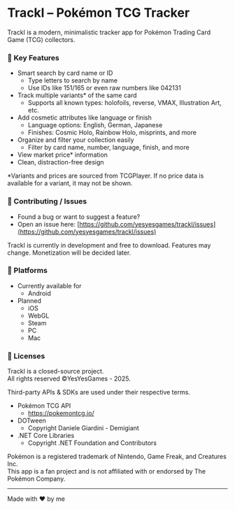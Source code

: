 # Trackl – Pokémon TCG Tracker

Trackl is a modern, minimalistic tracker app for Pokémon Trading Card Game (TCG) collectors.

### 🧩 Key Features
- Smart search by card name or ID
  - Type letters to search by name
  - Use IDs like 151/165 or even raw numbers like 042131
- Track multiple variants* of the same card
  - Supports all known types: holofoils, reverse, VMAX, Illustration Art, etc.
- Add cosmetic attributes like language or finish
  - Language options: English, German, Japanese
  - Finishes: Cosmic Holo, Rainbow Holo, misprints, and more
- Organize and filter your collection easily
  - Filter by card name, number, language, finish, and more
- View market price* information
- Clean, distraction-free design

*Variants and prices are sourced from TCGPlayer. If no price data is available for a variant, it may not be shown.

### 🤝 Contributing / Issues
- Found a bug or want to suggest a feature?
- Open an issue here: [https://github.com/yesyesgames/trackl/issues](https://github.com/yesyesgames/trackl/issues)

Trackl is currently in development and free to download. Features may change. Monetization will be decided later.

### 📱 Platforms  
- Currently available for
  - Android
- Planned
  - iOS
  - WebGL
  - Steam
  - PC
  - Mac
 
### 📄 Licenses
Trackl is a closed-source project.  
All rights reserved ©YesYesGames - 2025.

Third-party APIs & SDKs are used under their respective terms.
- Pokémon TCG API
  - https://pokemontcg.io/
- DOTween
  - Copyright Daniele Giardini - Demigiant
- .NET Core Libraries
  - Copyright .NET Foundation and Contributors

Pokémon is a registered trademark of Nintendo, Game Freak, and Creatures Inc.  
This app is a fan project and is not affiliated with or endorsed by The Pokémon Company.


---

Made with ❤️ by me
